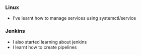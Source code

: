 ### Linux
* I've learnt how to manage services using systemctl/service
### Jenkins
* I also started learning about jenkins
* I learnt how to create pipelines
